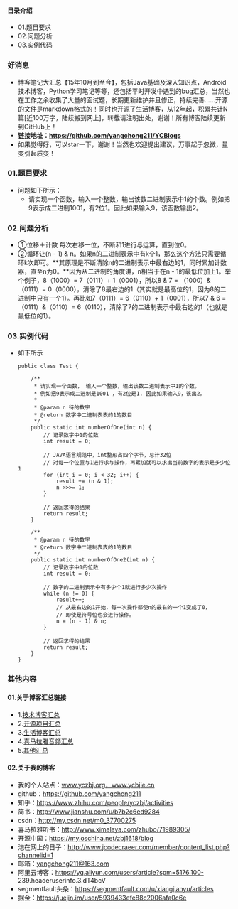 #### 目录介绍
- 01.题目要求
- 02.问题分析
- 03.实例代码



### 好消息
- 博客笔记大汇总【15年10月到至今】，包括Java基础及深入知识点，Android技术博客，Python学习笔记等等，还包括平时开发中遇到的bug汇总，当然也在工作之余收集了大量的面试题，长期更新维护并且修正，持续完善……开源的文件是markdown格式的！同时也开源了生活博客，从12年起，积累共计N篇[近100万字，陆续搬到网上]，转载请注明出处，谢谢！所有博客陆续更新到GitHub上！
- **链接地址：https://github.com/yangchong211/YCBlogs**
- 如果觉得好，可以star一下，谢谢！当然也欢迎提出建议，万事起于忽微，量变引起质变！






### 01.题目要求
- 问题如下所示：
    - 请实现一个函数，输入一个整数，输出该数二进制表示中1的个数。例如把9表示成二进制1001，有2位1。因此如果输入9，该函数输出2。





### 02.问题分析
- ①位移＋计数 每次右移一位，不断和1进行与运算，直到位0。
- ②循环让\(n - 1\) & n。如果n的二进制表示中有k个1，那么这个方法只需要循环k次即可。**其原理是不断清除n的二进制表示中最右边的1，同时累加计数器，直至n为0。**因为从二进制的角度讲，n相当于在n - 1的最低位加上1。举个例子，8（1000）= 7（0111）+ 1（0001），所以8 & 7 = （1000）&（0111）= 0（0000），清除了8最右边的1（其实就是最高位的1，因为8的二进制中只有一个1）。再比如7（0111）= 6（0110）+ 1（0001），所以7 & 6 = （0111）&（0110）= 6（0110），清除了7的二进制表示中最右边的1（也就是最低位的1）。



### 03.实例代码
- 如下所示
    ```
    public class Test {  
      
        /** 
         * 请实现一个函数， 输入一个整数，输出该数二进制表示中1的个数。 
         * 例如把9表示成二进制是1001 ，有2位是1. 因此如果输入9，该出2。 
         * 
         * @param n 待的数字 
         * @return 数字中二进制表表的1的数目 
         */  
        public static int numberOfOne(int n) {  
            // 记录数字中1的位数  
            int result = 0;  
      
            // JAVA语言规范中，int整形占四个字节，总计32位  
            // 对每一个位置与1进行求与操作，再累加就可以求出当前数字的表示是多少位1  
            for (int i = 0; i < 32; i++) {  
                result += (n & 1);  
                n >>>= 1;  
            }  
      
            // 返回求得的结果  
            return result;  
        }  
      
        /**
         * @param n 待的数字 
         * @return 数字中二进制表表的1的数目 
         */  
        public static int numberOfOne2(int n) {  
            // 记录数字中1的位数  
            int result = 0;  
      
            // 数字的二进制表示中有多少个1就进行多少次操作  
            while (n != 0) {  
                result++;  
                // 从最右边的1开始，每一次操作都使n的最右的一个1变成了0，  
                // 即使是符号位也会进行操作。  
                n = (n - 1) & n;  
            }  
      
            // 返回求得的结果  
            return result;  
        }    
    }  
    ```





### 其他内容
#### 01.关于博客汇总链接
- 1.[技术博客汇总](https://www.jianshu.com/p/614cb839182c)
- 2.[开源项目汇总](https://blog.csdn.net/m0_37700275/article/details/80863574)
- 3.[生活博客汇总](https://blog.csdn.net/m0_37700275/article/details/79832978)
- 4.[喜马拉雅音频汇总](https://www.jianshu.com/p/f665de16d1eb)
- 5.[其他汇总](https://www.jianshu.com/p/53017c3fc75d)



#### 02.关于我的博客
- 我的个人站点：www.yczbj.org，www.ycbjie.cn
- github：https://github.com/yangchong211
- 知乎：https://www.zhihu.com/people/yczbj/activities
- 简书：http://www.jianshu.com/u/b7b2c6ed9284
- csdn：http://my.csdn.net/m0_37700275
- 喜马拉雅听书：http://www.ximalaya.com/zhubo/71989305/
- 开源中国：https://my.oschina.net/zbj1618/blog
- 泡在网上的日子：http://www.jcodecraeer.com/member/content_list.php?channelid=1
- 邮箱：yangchong211@163.com
- 阿里云博客：https://yq.aliyun.com/users/article?spm=5176.100- 239.headeruserinfo.3.dT4bcV
- segmentfault头条：https://segmentfault.com/u/xiangjianyu/articles
- 掘金：https://juejin.im/user/5939433efe88c2006afa0c6e










